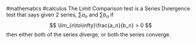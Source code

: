 #mathematics #calculus 
The Limit Comparison test is a Series Dviergence test that says given 2 series, $\sum a_n$ and $\sum b_n$ if 
$$
\lim_{n\to\infty}\frac{a_n}{b_n} > 0
$$
then either both of the series diverge, or both the series converge. 
